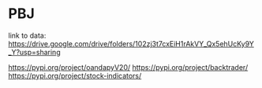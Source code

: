 # PBJ

link to data: https://drive.google.com/drive/folders/102zj3t7cxEiH1rAkVY_Qx5ehUcKy9Y_Y?usp=sharing



https://pypi.org/project/oandapyV20/
https://pypi.org/project/backtrader/
https://pypi.org/project/stock-indicators/